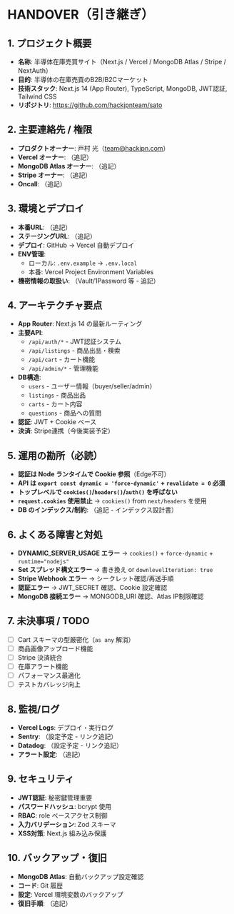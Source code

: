 # HANDOVER（引き継ぎ）

## 1. プロジェクト概要
- **名称**: 半導体在庫売買サイト（Next.js / Vercel / MongoDB Atlas / Stripe / NextAuth）
- **目的**: 半導体の在庫売買のB2B/B2Cマーケット
- **技術スタック**: Next.js 14 (App Router), TypeScript, MongoDB, JWT認証, Tailwind CSS
- **リポジトリ**: https://github.com/hackjpnteam/sato

## 2. 主要連絡先 / 権限
- **プロダクトオーナー**: 戸村 光（team@hackjpn.com）
- **Vercel オーナー**: （追記）
- **MongoDB Atlas オーナー**: （追記）
- **Stripe オーナー**: （追記）
- **Oncall**: （追記）

## 3. 環境とデプロイ
- **本番URL**: （追記）
- **ステージングURL**: （追記）
- **デプロイ**: GitHub → Vercel 自動デプロイ
- **ENV管理**: 
  - ローカル: `.env.example` → `.env.local`
  - 本番: Vercel Project Environment Variables
- **機密情報の取扱い**: （Vault/1Password 等 - 追記）

## 4. アーキテクチャ要点
- **App Router**: Next.js 14 の最新ルーティング
- **主要API**: 
  - `/api/auth/*` - JWT認証システム
  - `/api/listings` - 商品出品・検索
  - `/api/cart` - カート機能
  - `/api/admin/*` - 管理機能
- **DB構造**: 
  - `users` - ユーザー情報（buyer/seller/admin）
  - `listings` - 商品出品
  - `carts` - カート内容
  - `questions` - 商品への質問
- **認証**: JWT + Cookie ベース
- **決済**: Stripe連携（今後実装予定）

## 5. 運用の勘所（必読）
- **認証は Node ランタイムで Cookie 参照**（Edge不可）
- **API は `export const dynamic = 'force-dynamic'` + `revalidate = 0` 必須**
- **トップレベルで `cookies()`/`headers()`/`auth()` を呼ばない**
- **`request.cookies` 使用禁止** → `cookies()` from `next/headers` を使用
- **DB のインデックス/制約**: （追記 - インデックス設計書）

## 6. よくある障害と対処
- **DYNAMIC_SERVER_USAGE エラー** → `cookies()` + `force-dynamic` + `runtime="nodejs"`
- **Set スプレッド構文エラー** → 書き換え or `downlevelIteration: true`
- **Stripe Webhook エラー** → シークレット確認/再送手順
- **認証エラー** → JWT_SECRET 確認、Cookie 設定確認
- **MongoDB 接続エラー** → MONGODB_URI 確認、Atlas IP制限確認

## 7. 未決事項 / TODO
- [ ] Cart スキーマの型厳密化（`as any` 解消）
- [ ] 商品画像アップロード機能
- [ ] Stripe 決済統合
- [ ] 在庫アラート機能
- [ ] パフォーマンス最適化
- [ ] テストカバレッジ向上

## 8. 監視/ログ
- **Vercel Logs**: デプロイ・実行ログ
- **Sentry**: （設定予定 - リンク追記）
- **Datadog**: （設定予定 - リンク追記）
- **アラート設定**: （追記）

## 9. セキュリティ
- **JWT認証**: 秘密鍵管理重要
- **パスワードハッシュ**: bcrypt 使用
- **RBAC**: role ベースアクセス制御
- **入力バリデーション**: Zod スキーマ
- **XSS対策**: Next.js 組み込み保護

## 10. バックアップ・復旧
- **MongoDB Atlas**: 自動バックアップ設定確認
- **コード**: Git 履歴
- **設定**: Vercel 環境変数のバックアップ
- **復旧手順**: （追記）
